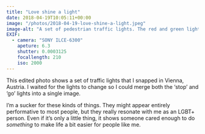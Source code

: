 ```yaml
---
title: "Love shine a light"
date: 2018-04-19T10:05:11+00:00
image: "/photos/2018-04-19-love-shine-a-light.jpeg"
image-alt: "A set of pedestrian traffic lights. The red and green lights have been replaced with symbols shaped like same-sex couples."
EXIF:
  - camera: "SONY ILCE-6300"
    apeture: 6.3
    shutter: 0.0003125
    focallength: 210
    iso: 2000
---
```


This edited photo shows a set of traffic lights that I snapped in Vienna, Austria. I waited for the lights to change so I could merge both the ‘stop’ and ‘go’ lights into a single image.

I’m a sucker for these kinds of things. They might appear entirely performative to most people, but they really resonate with me as an LGBT+ person. Even if it’s only a little thing, it shows someone cared enough to do _something_ to make life a bit easier for people like me.